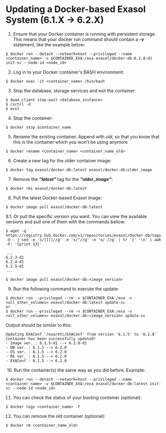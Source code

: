 # Updating a Docker-based Exasol System (6.1.X -&gt; 6.2.X) 

1. Ensure that your Docker container is running with persistent storage. This means that your docker run command should contain a ***-v*** statement, like the example below:

```
$ docker run --detach --network=host --privileged --name <container_name> -v $CONTAINER_EXA:/exa exasol/docker-db:6.2.8-d1 init-sc --node-id <node_id>
```
2. Log in to your Docker container's BASH environment:

```
$ docker exec -it <container_name> /bin/bash
```
3. Stop the database, storage services and exit the container:

```
$ dwad_client stop-wait <database_instance>
$ csctrl -d  
$ exit
```
4. Stop the container:

```
$ docker stop $container_name
```
5. Rename the existing container. Append with *old*, so that you know that this is the container which you won't be using anymore

```
$ docker rename <container_name> <container_name_old>
```
6. Create a new tag for the older container image:

```
$ docker tag exasol/docker-db:latest exasol/docker-db:older_image
```
7. Remove the ***"latest"*** tag for the ***"older_image"***:

```
$ docker rmi exasol/docker-db:latest
```
8. Pull the latest Docker-based Exasol image:

```
$ docker image pull exasol/docker-db:latest
```
8.1. Or pull the specific version you want. You can view the available versions and pull one of them with the commands bellow:

```
$ wget -q https://registry.hub.docker.com/v1/repositories/exasol/docker-db/tags -O - | sed -e 's/[][]//g' -e 's/"//g' -e 's/ //g' | tr '}' '\n' | awk -F: '{print $3}'  
  
...  
6.2.3-d1  
6.2.4-d1  
6.2.5-d1  
...  
  
$ docker image pull exasol/docker-db:<image_version>
```
9. Run the following command to execute the update:

```
$ docker run --privileged --rm -v $CONTAINER_EXA:/exa -v <all_other_volumes> exasol/docker-db:latest update-sc  
or  
$ docker run --privileged --rm -v $CONTAINER_EXA:/exa -v <all_other_volumes> exasol/docker-db:<image_version> update-sc
```
Output should be similar to this:

```
Updating EXAConf '/exa/etc/EXAConf' from version '6.1.5' to '6.2.0'  
Container has been successfully updated!  
- Image ver. : 6.1.5-d1 --> 6.2.0-d1  
- DB ver. : 6.1.5 --> 6.2.0  
- OS ver. : 6.1.5 --> 6.2.0  
- RE ver. : 6.1.5 --> 6.2.0  
- EXAConf : 6.1.5 --> 6.2.0
```
 10. Run the container(s) the same way as you did before. Example:

```
$ docker run --detach --network=host --privileged --name <container_name> -v $CONTAINER_EXA:/exa exasol/docker-db:latest init-sc --node-id <node_id>
```
11. You can check the status of your booting container (optional):

```
$ docker logs <container_name> -f
```
12. You can remove the old container (optional):

```
$ docker rm <container_name_old>
```
